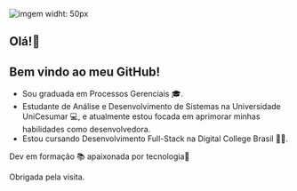![imgem widht: 50px](https://github.com/adrieleaquino/adrieleaquino/assets/110426119/caf91e95-2b50-424c-b0b7-e449ef44c3fc)

  
  ## Olá!👋
  ## Bem vindo ao meu GitHub!
  

  - Sou graduada em Processos Gerenciais 🎓.
  - Estudante de Análise e Desenvolvimento de Sistemas na Universidade UniCesumar 💻, e atualmente estou focada 
    em aprimorar minhas habilidades como desenvolvedora.
  - Estou cursando Desenvolvimento Full-Stack na Digital College Brasil 👩‍💻.
 
   Dev em formação 📚 apaixonada por tecnologia💜
  
   Obrigada pela visita.
  

